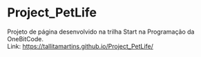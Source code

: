 # Project_PetLife
Projeto de página desenvolvido na trilha Start na Programação da OneBitCode. <br>
Link: https://tallitamartins.github.io/Project_PetLife/
